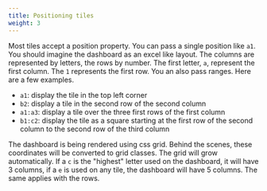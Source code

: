 ```yaml
---
title: Positioning tiles
weight: 3
---
```


Most tiles accept a position property. You can pass a single position like `a1`. You should imagine the dashboard as an excel like layout. The columns are represented by letters, the rows by number. The first letter, `a`, represent the first column. The `1` represents the first row. You an also pass ranges. Here are a few examples.

- `a1`: display the tile in the top left corner
- `b2`: display a tile in the second row of the second column
- `a1:a3`: display a tile over the three first rows of the first column
- `b1:c2`: display the tile as a square starting at the first row of the second column to the second row of the third column

The dashboard is being rendered using css grid. Behind the scenes, these coordinates will be converted to grid classes. The grid will grow automatically. If a `c` is the "highest" letter used on the dashboard, it will have 3 columns, if a `e` is used on any tile, the dashboard will have 5 columns. The same applies with the rows.
